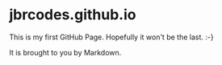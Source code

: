# jbrcodes.github.io

This is my first GitHub Page. Hopefully it won't be the last. :-}

It is brought to you by Markdown.
